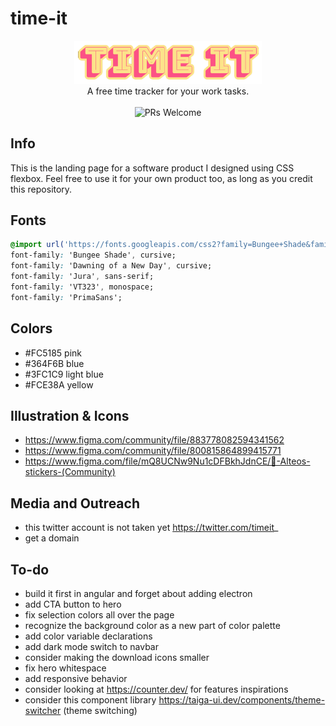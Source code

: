 # time-it
<p align="center">
  <img src="resources/images/logo.png" width="300" /> <br />
  A free time tracker for your work tasks. <br /> <br />
  <img  src="https://img.shields.io/badge/PRs-welcome-brightgreen.svg?style=flat-square"  alt="PRs Welcome">
</p>

## Info
This is the landing page for a software product I designed using CSS flexbox. Feel free to use it for your own product too, as long as you credit this repository.

## Fonts

```css
@import url('https://fonts.googleapis.com/css2?family=Bungee+Shade&family=Dawning+of+a+New+Day&family=Jura:wght@300;400;500;600;700&family=VT323&display=swap');
font-family: 'Bungee Shade', cursive;
font-family: 'Dawning of a New Day', cursive;
font-family: 'Jura', sans-serif;
font-family: 'VT323', monospace;
font-family: 'PrimaSans';
```

## Colors
- #FC5185 pink
- #364F6B blue
- #3FC1C9 light blue
- #FCE38A yellow

## Illustration & Icons
- https://www.figma.com/community/file/883778082594341562
- https://www.figma.com/community/file/800815864899415771
- https://www.figma.com/file/mQ8UCNw9Nu1cDFBkhJdnCE/🔖-Alteos-stickers-(Community)

## Media and Outreach
- this twitter account is not taken yet https://twitter.com/timeit_
- get a domain

## To-do
- build it first in angular and forget about adding electron
- add CTA button to hero
- fix selection colors all over the page
- recognize the background color as a new part of color palette
- add color variable declarations
- add dark mode switch to navbar
- consider making the download icons smaller 
- fix hero whitespace
- add responsive behavior
- consider looking at https://counter.dev/ for features inspirations
- consider this component library https://taiga-ui.dev/components/theme-switcher (theme switching)
